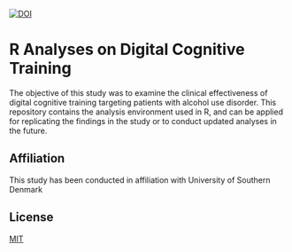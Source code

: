 <a href="https://doi.org/10.5281/zenodo.17206606"><img src="https://zenodo.org/badge/1018696552.svg" alt="DOI"></a>

# R Analyses on Digital Cognitive Training

The objective of this study was to examine the clinical effectiveness of digital cognitive training targeting patients with alcohol use disorder. This repository contains the analysis environment used in R, and can be applied for replicating the findings in the study or to conduct updated analyses in the future.

## Affiliation

This study has been conducted in affiliation with University of Southern Denmark

## License

[MIT](https://choosealicense.com/licenses/mit/)

